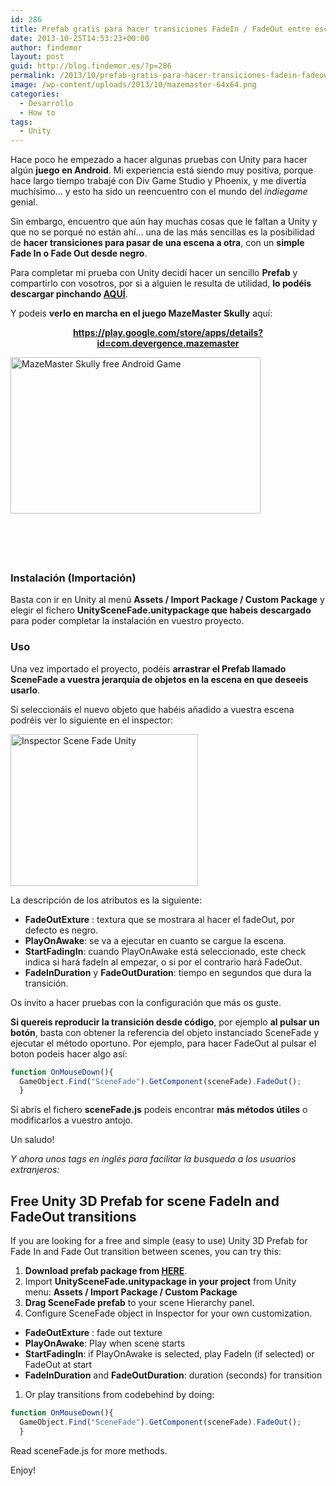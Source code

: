 ```yaml
---
id: 286
title: Prefab gratis para hacer transiciones FadeIn / FadeOut entre escenas en Unity 3D
date: 2013-10-25T14:53:23+00:00
author: findemor
layout: post
guid: http://blog.findemor.es/?p=286
permalink: /2013/10/prefab-gratis-para-hacer-transiciones-fadein-fadeout-entre-escenas-en-unity-3d/
image: /wp-content/uploads/2013/10/mazemaster-64x64.png
categories:
  - Desarrollo
  - How to
tags:
  - Unity
---
```

Hace poco he empezado a hacer algunas pruebas con Unity para hacer algún **juego en Android**. Mi experiencia está siendo muy positiva, porque hace largo tiempo trabajé con Div Game Studio y Phoenix, y me divertía muchísimo... y esto ha sido un reencuentro con el mundo del _indiegame_ genial.

Sin embargo, encuentro que aún hay muchas cosas que le faltan a Unity y que no se porqué no están ahí... una de las más sencillas es la posibilidad de **hacer transiciones para pasar de una escena a otra**, con un **simple Fade In o Fade Out desde negro**.

<!--more-->

Para completar mi prueba con Unity decidí hacer un sencillo **Prefab** y compartirlo con vosotros, por si a alguien le resulta de utilidad, **lo podéis descargar pinchando [AQUÍ](http://www.findemor.es/resources/downloads/UnitySceneFade.unitypackage "Findemor Unity FadeIn prefab")**.

Y podeis **verlo en marcha en el juego MazeMaster Skully** aquí:

<p style="text-align: center;">
  <strong><a title="Maze Master Skully free Android game" href="https://play.google.com/store/apps/details?id=com.devergence.mazemaster" target="_blank">https://play.google.com/store/apps/details?id=com.devergence.mazemaster</a></strong>
</p>

<div style="height: 320px;">
  <a style="float: left;" href="https://play.google.com/store/apps/details?id=com.devergence.mazemaster"><img class="size-medium wp-image-298" title="MazeMaster Skully free Android Game" alt="MazeMaster Skully free Android Game" src="http://blog.findemor.es/wp-content/uploads/2013/10/2013-10-22-21.57.46-300x168.png" width="400" height="250" /></a>
</div>

### Instalación (Importación)

Basta con ir en Unity al menú **Assets / Import Package / Custom Package** y elegir el fichero **UnitySceneFade.unitypackage que habeis descargado** para poder completar la instalación en vuestro proyecto.

### Uso

Una vez importado el proyecto, podéis **arrastrar el Prefab llamado SceneFade a vuestra jerarquía de objetos en la escena en que deseeis usarlo**.

Si seleccionáis el nuevo objeto que habéis añadido a vuestra escena podréis ver lo siguiente en el inspector:

[<img class="aligncenter size-medium wp-image-291" title="Inspector Scene Fade Unity" alt="Inspector Scene Fade Unity" src="http://blog.findemor.es/wp-content/uploads/2013/10/InspectorSceneFadeUnity-300x243.jpg" width="300" height="243" />](http://blog.findemor.es/wp-content/uploads/2013/10/InspectorSceneFadeUnity.jpg)

La descripción de los atributos es la siguiente:

  * **FadeOutExture** : textura que se mostrara al hacer el fadeOut, por defecto es negro.
  * **PlayOnAwake**: se va a ejecutar en cuanto se cargue la escena.
  * **StartFadingIn**: cuando PlayOnAwake está seleccionado, este check indica si hará fadeIn al empezar, o si por el contrario hará FadeOut.
  * **FadeInDuration** y **FadeOutDuration**: tiempo en segundos que dura la transición.

Os invito a hacer pruebas con la configuración que más os guste.

**Si quereis reproducir la transición desde código**, por ejemplo **al pulsar un botón**, basta con obtener la referencia del objeto instanciado SceneFade y ejecutar el método oportuno. Por ejemplo, para hacer FadeOut al pulsar el boton podeis hacer algo así:

```js
function OnMouseDown(){
  GameObject.Find("SceneFade").GetComponent(sceneFade).FadeOut();
  }
```


Si abrís el fichero **sceneFade.js** podeis encontrar **más métodos útiles** o modificarlos a vuestro antojo.

Un saludo!

_Y ahora unos tags en inglés para facilitar la busqueda a los usuarios extranjeros:_

## Free Unity 3D Prefab for scene FadeIn and FadeOut transitions

If you are looking for a free and simple (easy to use) Unity 3D Prefab for Fade In and Fade Out transition between scenes, you can try this:

  1. **Download prefab package from [HERE](http://www.findemor.es/resources/downloads/UnitySceneFade.unitypackage "Findemor Unity FadeIn prefab")**.
  2. Import **UnitySceneFade.unitypackage in your project** from Unity menu: **Assets / Import Package / Custom Package**
  3. **Drag SceneFade prefab** to your scene Hierarchy panel.
  4. Configure SceneFade object in Inspector for your own customization.

  * **FadeOutExture** : fade out texture
  * **PlayOnAwake**: Play when scene starts
  * **StartFadingIn**: if PlayOnAwake is selected, play FadeIn (if selected) or FadeOut at start
  * **FadeInDuration** and **FadeOutDuration**: duration (seconds) for transition

  1. Or play transitions from codebehind by doing:

```js
function OnMouseDown(){
  GameObject.Find("SceneFade").GetComponent(sceneFade).FadeOut();
  }
```


Read sceneFade.js for more methods.

Enjoy!